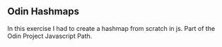 ## Odin Hashmaps
In this exercise I had to create a hashmap from scratch in js.
Part of the Odin Project Javascript Path.